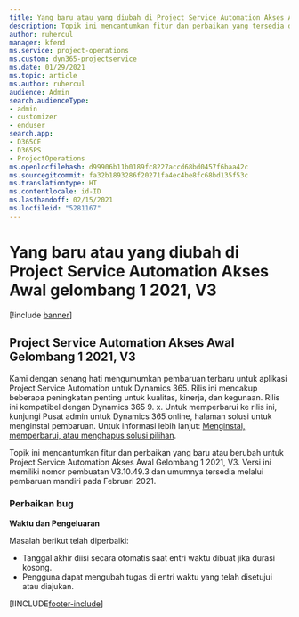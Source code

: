 ```yaml
---
title: Yang baru atau yang diubah di Project Service Automation Akses Awal gelombang 1 2021, V3
description: Topik ini mencantumkan fitur dan perbaikan yang tersedia di Project Service Automation Akses Awal Gelombang 1 2021, V3.
author: ruhercul
manager: kfend
ms.service: project-operations
ms.custom: dyn365-projectservice
ms.date: 01/29/2021
ms.topic: article
ms.author: ruhercul
audience: Admin
search.audienceType:
- admin
- customizer
- enduser
search.app:
- D365CE
- D365PS
- ProjectOperations
ms.openlocfilehash: d99906b11b0189fc8227accd68bd0457f6baa42c
ms.sourcegitcommit: fa32b1893286f20271fa4ec4be8fc68bd135f53c
ms.translationtype: HT
ms.contentlocale: id-ID
ms.lasthandoff: 02/15/2021
ms.locfileid: "5281167"
---
```

# <a name="whats-new-or-changed-in-project-service-automation-early-access-wave-1-2021-v3"></a>Yang baru atau yang diubah di Project Service Automation Akses Awal gelombang 1 2021, V3

[!include [banner](../includes/psa-now-project-operations.md)]

## <a name="project-service-automation-early-access-wave-1-2021-v3"></a>Project Service Automation Akses Awal Gelombang 1 2021, V3

Kami dengan senang hati mengumumkan pembaruan terbaru untuk aplikasi Project Service Automation untuk Dynamics 365. Rilis ini mencakup beberapa peningkatan penting untuk kualitas, kinerja, dan kegunaan. Rilis ini kompatibel dengan Dynamics 365 9. x. Untuk memperbarui ke rilis ini, kunjungi Pusat admin untuk Dynamics 365 online, halaman solusi untuk menginstal pembaruan. Untuk informasi lebih lanjut: [Menginstal, memperbarui, atau menghapus solusi pilihan](https://docs.microsoft.com/power-platform/admin/install-remove-preferred-solution).

Topik ini mencantumkan fitur dan perbaikan yang baru atau berubah untuk Project Service Automation Akses Awal Gelombang 1 2021, V3. Versi ini memiliki nomor pembuatan V3.10.49.3 dan umumnya tersedia melalui pembaruan mandiri pada Februari 2021.


### <a name="bug-fixes"></a>Perbaikan bug

**Waktu dan Pengeluaran**

Masalah berikut telah diperbaiki:

- Tanggal akhir diisi secara otomatis saat entri waktu dibuat jika durasi kosong.
- Pengguna dapat mengubah tugas di entri waktu yang telah disetujui atau diajukan.


[!INCLUDE[footer-include](../includes/footer-banner.md)]